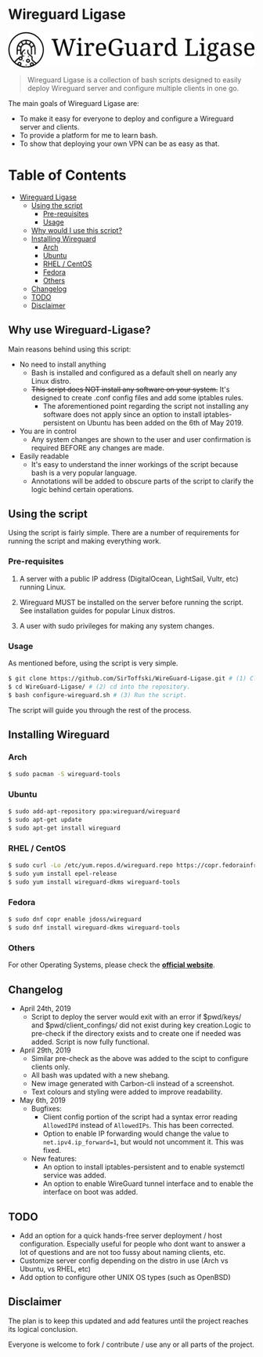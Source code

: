 # Wireguard Ligase


![shell screenshot with logo](/doc/icon-left-font-monochrome-black.svg)

> Wireguard Ligase is a collection of bash scripts designed to easily deploy Wireguard server and configure multiple clients in one go.

The main goals of Wireguard Ligase are:
- To make it easy for everyone to deploy and configure a Wireguard server and clients.
- To provide a platform for me to learn bash.
- To show that deploying your own VPN can be as easy as that.

Table of Contents
=================

   * [Wireguard Ligase](#wireguard-ligase)
      * [Using the script](#using-the-script)
         * [Pre-requisites](#pre-requisites)
         * [Usage](#usage)
      * [Why would I use this script?](#why-use-wireguard-ligase)
      * [Installing Wireguard](#installing-wireguard)
         * [Arch](#arch)
         * [Ubuntu](#ubuntu)
         * [RHEL / CentOS](#rhel--centos)
         * [Fedora](#fedora)
         * [Others](#others)
      * [Changelog](#changelog)
      * [TODO](#todo)
      * [Disclaimer](#disclaimer)

## Why use Wireguard-Ligase?

Main reasons behind using this script:

* No need to install anything
  * Bash is installed and configured as a default shell on nearly any Linux distro.
  * ~~This script does NOT install any software on your system.~~ It's designed to create .conf config files and add some iptables rules.
    * The aforementioned point regarding the script not installing any software does not apply since an option to install iptables-persistent on Ubuntu has been added on the 6th of May 2019.
* You are in control
  * Any system changes are shown to the user and user confirmation is required BEFORE any changes are made.
* Easily readable
  * It's easy to understand the inner workings of the script because bash is a very popular language.
  * Annotations will be added to obscure parts of the script to clarify the logic behind certain operations.

## Using the script

Using the script is fairly simple. There are a number of requirements for running the script and making everything work.

### Pre-requisites

1.  A server with a public IP address (DigitalOcean, LightSail, Vultr, etc) running Linux.

2.  Wireguard MUST be installed on the server before running the script. See installation guides for popular Linux distros.

3.  A user with sudo privileges for making any system changes.

### Usage

As mentioned before, using the script is very simple.
```bash
$ git clone https://github.com/SirToffski/WireGuard-Ligase.git # (1) Clone the repository.
$ cd WireGuard-Ligase/ # (2) cd into the repository.
$ bash configure-wireguard.sh # (3) Run the script.
```


The script will guide you through the rest of the process.

## Installing Wireguard

### Arch
```bash
$ sudo pacman -S wireguard-tools
```
### Ubuntu
```bash
$ sudo add-apt-repository ppa:wireguard/wireguard
$ sudo apt-get update
$ sudo apt-get install wireguard
```

### RHEL / CentOS
```bash
$ sudo curl -Lo /etc/yum.repos.d/wireguard.repo https://copr.fedorainfracloud.org/coprs/jdoss/wireguard/repo/epel-7/jdoss-wireguard-epel-7.repo
$ sudo yum install epel-release
$ sudo yum install wireguard-dkms wireguard-tools
```

### Fedora
```bash
$ sudo dnf copr enable jdoss/wireguard
$ sudo dnf install wireguard-dkms wireguard-tools
```

### Others

For other Operating Systems, please check the [**official website**](https://www.wireguard.com/install/).

## Changelog

* April 24th, 2019
  * Script to deploy the server would exit with an error if $pwd/keys/ and $pwd/client_confings/ did not exist during key creation.Logic to pre-check if the directory exists and to create one if needed was added. Script is now fully functional.
* April 29th, 2019
  * Similar pre-check as the above was added to the scipt to configure clients only.
  * All bash was updated with a new shebang.
  * New image generated with Carbon-cli instead of a screenshot.
  * Text colours and styling were added to improve readability.
* May 6th, 2019
  * Bugfixes:
    * Client config portion of the script had a syntax error reading `AllowedIPd` instead of `AllowedIPs`. This has been corrected.
    * Option to enable IP forwarding would change the value to `net.ipv4.ip_forward=1`, but would not uncomment it. This was fixed.
  * New features:
    * An option to install iptables-persistent and to enable systemctl service was added.
    * An option to enable WireGuard tunnel interface and to enable the interface on boot was added.

## TODO

  * Add an option for a quick hands-free server deployment / host configuration. Especially useful for people who dont want to answer a lot of questions and are not too fussy about naming clients, etc.
  * Customize server config depending on the distro in use (Arch vs Ubuntu, vs RHEL, etc)
  * Add option to configure other UNIX OS types (such as OpenBSD)

## Disclaimer

The plan is to keep this updated and add features until the project reaches its logical conclusion.

Everyone is welcome to fork / contribute / use any or all parts of the project.
